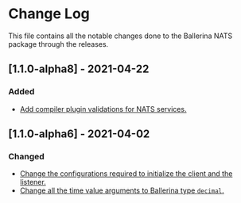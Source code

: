 # Change Log
This file contains all the notable changes done to the Ballerina NATS package through the releases.

## [1.1.0-alpha8] - 2021-04-22

### Added

- [Add compiler plugin validations for NATS services.](https://github.com/ballerina-platform/module-ballerinax-nats/pull/132)

## [1.1.0-alpha6]  - 2021-04-02

### Changed
- [Change the configurations required to initialize the client and the listener.](https://github.com/ballerina-platform/module-ballerinax-nats/pull/120)
- [Change all the time value arguments to Ballerina type `decimal`.](https://github.com/ballerina-platform/module-ballerinax-nats/pull/120)
